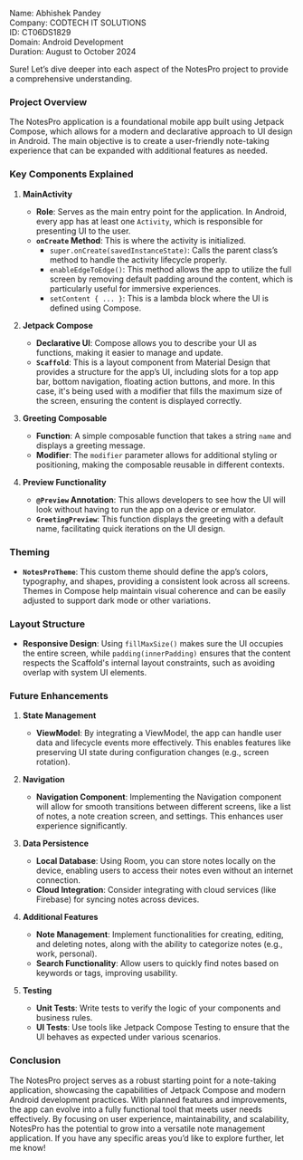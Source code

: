 Name: Abhishek Pandey                                             
Company: CODTECH IT SOLUTIONS                                    
ID: CT06DS1829                                    
Domain: Android Development                                    
Duration: August to October 2024                                 

Sure! Let’s dive deeper into each aspect of the NotesPro project to provide a comprehensive understanding.

### Project Overview
The NotesPro application is a foundational mobile app built using Jetpack Compose, which allows for a modern and declarative approach to UI design in Android. The main objective is to create a user-friendly note-taking experience that can be expanded with additional features as needed.

### Key Components Explained

1. **MainActivity**
   - **Role**: Serves as the main entry point for the application. In Android, every app has at least one `Activity`, which is responsible for presenting UI to the user.
   - **`onCreate` Method**: This is where the activity is initialized. 
     - `super.onCreate(savedInstanceState)`: Calls the parent class’s method to handle the activity lifecycle properly.
     - `enableEdgeToEdge()`: This method allows the app to utilize the full screen by removing default padding around the content, which is particularly useful for immersive experiences.
     - `setContent { ... }`: This is a lambda block where the UI is defined using Compose.

2. **Jetpack Compose**
   - **Declarative UI**: Compose allows you to describe your UI as functions, making it easier to manage and update.
   - **`Scaffold`**: This is a layout component from Material Design that provides a structure for the app’s UI, including slots for a top app bar, bottom navigation, floating action buttons, and more. In this case, it's being used with a modifier that fills the maximum size of the screen, ensuring the content is displayed correctly.

3. **Greeting Composable**
   - **Function**: A simple composable function that takes a string `name` and displays a greeting message. 
   - **Modifier**: The `modifier` parameter allows for additional styling or positioning, making the composable reusable in different contexts.

4. **Preview Functionality**
   - **`@Preview` Annotation**: This allows developers to see how the UI will look without having to run the app on a device or emulator.
   - **`GreetingPreview`**: This function displays the greeting with a default name, facilitating quick iterations on the UI design.

### Theming
- **`NotesProTheme`**: This custom theme should define the app’s colors, typography, and shapes, providing a consistent look across all screens. Themes in Compose help maintain visual coherence and can be easily adjusted to support dark mode or other variations.

### Layout Structure
- **Responsive Design**: Using `fillMaxSize()` makes sure the UI occupies the entire screen, while `padding(innerPadding)` ensures that the content respects the Scaffold's internal layout constraints, such as avoiding overlap with system UI elements.

### Future Enhancements

1. **State Management**
   - **ViewModel**: By integrating a ViewModel, the app can handle user data and lifecycle events more effectively. This enables features like preserving UI state during configuration changes (e.g., screen rotation).

2. **Navigation**
   - **Navigation Component**: Implementing the Navigation component will allow for smooth transitions between different screens, like a list of notes, a note creation screen, and settings. This enhances user experience significantly.

3. **Data Persistence**
   - **Local Database**: Using Room, you can store notes locally on the device, enabling users to access their notes even without an internet connection.
   - **Cloud Integration**: Consider integrating with cloud services (like Firebase) for syncing notes across devices.

4. **Additional Features**
   - **Note Management**: Implement functionalities for creating, editing, and deleting notes, along with the ability to categorize notes (e.g., work, personal).
   - **Search Functionality**: Allow users to quickly find notes based on keywords or tags, improving usability.

5. **Testing**
   - **Unit Tests**: Write tests to verify the logic of your components and business rules.
   - **UI Tests**: Use tools like Jetpack Compose Testing to ensure that the UI behaves as expected under various scenarios.

### Conclusion
The NotesPro project serves as a robust starting point for a note-taking application, showcasing the capabilities of Jetpack Compose and modern Android development practices. With planned features and improvements, the app can evolve into a fully functional tool that meets user needs effectively. By focusing on user experience, maintainability, and scalability, NotesPro has the potential to grow into a versatile note management application. If you have any specific areas you’d like to explore further, let me know!

